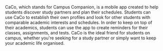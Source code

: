 CaCo, which stands for Campus Companion, is a mobile app created to help students discover study partners and plan their schedules. Students can use CaCo to establish their own profiles and look for other students with comparable academic interests and schedules. In order to keep on top of their academics, students can use the app to create reminders for their classes, assignments, and tests. CaCo is the ideal friend for students on campus, whether you're seeking for a study partner or simply want to keep your academic life organised.

